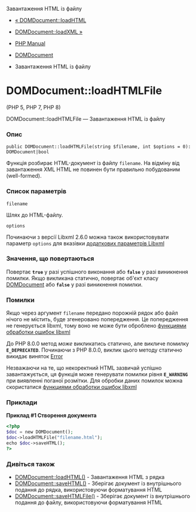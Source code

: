 Завантаження HTML із файлу

-   [« DOMDocument::loadHTML](domdocument.loadhtml.html)
    
-   [DOMDocument::loadXML »](domdocument.loadxml.html)
    
-   [PHP Manual](index.html)
    
-   [DOMDocument](class.domdocument.html)
    
-   Завантаження HTML із файлу
    

# DOMDocument::loadHTMLFile

(PHP 5, PHP 7, PHP 8)

DOMDocument::loadHTMLFile — Завантаження HTML із файлу

### Опис

```methodsynopsis
public DOMDocument::loadHTMLFile(string $filename, int $options = 0): DOMDocument|bool
```

Функція розбирає HTML-документ із файлу `filename`. На відміну від завантаження XML HTML не повинен бути правильно побудованим (well-formed).

### Список параметрів

`filename`

Шлях до HTML-файлу.

`options`

Починаючи з версії Libxml 2.6.0 можна також використовувати параметр `options` для вказівки [додаткових параметрів Libxml](libxml.constants.html)

### Значення, що повертаються

Повертає **`true`** у разі успішного виконання або **`false`** у разі виникнення помилки. Якщо викликана статично, повертає об'єкт класу [DOMDocument](class.domdocument.html) або **`false`** у разі виникнення помилки.

### Помилки

Якщо через аргумент `filename` передано порожній рядок або файл нічого не містить, буде згенеровано попередження. Це попередження не генерується libxml, тому воно не може бути оброблено [функциями обработки ошибок libxml](function.libxml-use-internal-errors.html)

До PHP 8.0.0 метод *може* викликатись статично, але викличе помилку **`E_DEPRECATED`**. Починаючи з PHP 8.0.0, виклик цього методу статично викидає виняток [Error](class.error.html)

Незважаючи на те, що некоректний HTML зазвичай успішно завантажується, ця функція може генерувати помилки рівня **`E_WARNING`** при виявленні поганої розмітки. Для обробки даних помилок можна скористатися [функциями обработки ошибок libxml](function.libxml-use-internal-errors.html)

### Приклади

**Приклад #1 Створення документа**

```php
<?php
$doc = new DOMDocument();
$doc->loadHTMLFile("filename.html");
echo $doc->saveHTML();
?>
```

### Дивіться також

-   [DOMDocument::loadHTML()](domdocument.loadhtml.html) - Завантаження HTML з рядка
-   [DOMDocument::saveHTML()](domdocument.savehtml.html) - Зберігає документ із внутрішнього подання до рядка, використовуючи форматування HTML
-   [DOMDocument::saveHTMLFile()](domdocument.savehtmlfile.html) - Зберігає документ із внутрішнього подання до файлу, використовуючи форматування HTML
